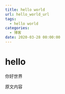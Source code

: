 ```yaml
---
title: hello world
url: hello_world_url
tags:
  - hello world
categories:
  - 博客
date: 2020-03-28 00:00:00
---
```


# hello
你好世界

<!-- more -->

原文内容
